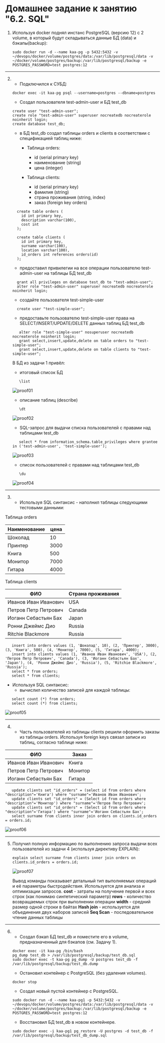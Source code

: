 # Домашнее задание к занятию "6.2. SQL"

1.  Используя docker поднял инстанс PostgreSQL (версию 12) c 2 volume, 
    в который будут складываться данные БД (data) и бэкапы(backup):
    ```shell
    sudo docker run -d --name kaa-pg -p 5432:5432 -v ~/devops/docker/volume/postgres/data:/var/lib/postgresql/data -v ~/docker/volume/postgres/backup:/var/lib/postgresql/backup -e POSTGRES_PASSWORD=test postgres:12
    ```
---
2.  
    * Подключился к СУБД:
    ```shell
    docker exec -it kaa-pg psql --username=postgres --dbname=postgres
    ```
    * Создал пользователя test-admin-user и БД test_db
    ```shell
    create user "test-admin-user";
    create role "test-admin-user" superuser nocreatedb nocreaterole noinherit login;
    create database test_db;
    ```
    * в БД test_db создал таблицы orders и clients в соответствии с спeцификацией таблиц ниже:

      - Таблица orders:
        - id (serial primary key)
        - наименование (string)
        - цена (integer)

      - Таблица clients:
        - id (serial primary key)
        - фамилия (string)
        - страна проживания (string, index)
        - заказ (foreign key orders)

    ```shell
      create table orders (
        id int primary key,
        description varchar(100), 
        cost int
      );
    ```
    ```shell
      create table clients (
        id int primary key, 
        surname varchar(100), 
        location varchar(100), 
        id_orders int references orders(id)
      );
    ```
    * предоставил привилегии на все операции пользователю test-admin-user на таблицы БД test_db
    ```shell
      grant all privileges on database test_db to "test-admin-user";
      alter role "test-admin-user" superuser nocreatedb nocreaterole noinherit login;
    ```
    * создайте пользователя test-simple-user
    ```shell
      create user "test-simple-user";
    ```
    * предоставьте пользователю test-simple-user права на SELECT/INSERT/UPDATE/DELETE данных таблиц БД test_db
    ```shell
       alter role "test-simple-user" nosuperuser nocreatedb nocreaterole noinherit login;
       grant select,insert,update,delete on table orders to "test-simple-user";
       grant select,insert,update,delete on table clients to "test-simple-user";
    ```
    В БД из задачи 1 привёл:
    * итоговый список БД

    ```shell
       \list
    ```
    
      ![proof01](https://github.com/crursus/devops-netology/blob/main/images/proof-06-db-02-sql-01.png) 
    * описание таблиц (describe)

    ```shell
       \dt
    ```
    
      ![proof02](https://github.com/crursus/devops-netology/blob/main/images/proof-06-db-02-sql-02.png) 

    * SQL-запрос для выдачи списка пользователей с правами над таблицами test_db

    ```shell
       select * from information_schema.table_privileges where grantee in ('test-admin-user', 'test-simple-user');
    ```
    
      ![proof03](https://github.com/crursus/devops-netology/blob/main/images/proof-06-db-02-sql-03.png) 

    * список пользователей с правами над таблицами test_db

    ```shell
       \du
    ```
    
      ![proof04](https://github.com/crursus/devops-netology/blob/main/images/proof-06-db-02-sql-04.png) 

---
3. * Используя SQL синтаксис - наполнил таблицы следующими тестовыми данными:

Таблица orders

|Наименование|цена|
|------------|----|
|Шоколад| 10 |
|Принтер| 3000 |
|Книга| 500 |
|Монитор| 7000|
|Гитара| 4000|

Таблица clients

|ФИО|Страна проживания|
|------------|----|
|Иванов Иван Иванович| USA |
|Петров Петр Петрович| Canada |
|Иоганн Себастьян Бах| Japan |
|Ронни Джеймс Дио| Russia|
|Ritchie Blackmore| Russia|

   ```shell
      insert into orders values (1, 'Шоколад', 10), (2, 'Принтер', 3000), (3, 'Книга', 500), (4, 'Монитор', 7000), (5, 'Гитара', 4000);
      insert into clients values (1, 'Иванов Иван Иванович', 'USA'), (2, 'Петров Петр Петрович', 'Canada'), (3, 'Иоганн Себастьян Бах', 'Japan'), (4, 'Ронни Джеймс Дио', 'Russia'), (5, 'Ritchie Blackmore', 'Russia');
      select * from orders;
      select * from clients;
   ```
   * Используя SQL синтаксис:
     - вычислил количество записей для каждой таблицы:
   ```shell
      select count (*) from orders;
      select count (*) from clients;
   ```
   ![proof05](https://github.com/crursus/devops-netology/blob/main/images/proof-06-db-02-sql-05.png)

---
4. * Часть пользователей из таблицы clients решили оформить заказы из таблицы orders. Используя foreign keys связал записи из таблиц, согласно таблице ниже:

|ФИО|Заказ|
|------------|----|
|Иванов Иван Иванович| Книга |
|Петров Петр Петрович| Монитор |
|Иоганн Себастьян Бах| Гитара |

   ```shell
      update clients set "id_orders" = (select id from orders where "description"='Книга') where "surname"='Иванов Иван Иванович';
      update clients set "id_orders" = (Select id from orders where "description"='Монитор') where "surname"='Петров Петр Петрович';
      update clients set "id_orders" = (Select id from orders where "description"='Гитара') where "surname"='Иоганн Себастьян Бах';
      select surname from clients inner join orders on clients.id_orders = orders.id;
   ```
   ![proof06](https://github.com/crursus/devops-netology/blob/main/images/proof-06-db-02-sql-06.png)

---
5. Получил полную информацию по выполнению запроса выдачи всех пользователей из задачи 4 
(используя директиву EXPLAIN):
    ```shell
    explain select surname from clients inner join orders on clients.id_orders = orders.id;
    ```

     ![proof07](https://github.com/crursus/devops-netology/blob/main/images/proof-06-db-02-sql-07.png)

 
    Вывод команды показывает детальный тип выполняемых операций и её параметры быстродействия. Используется для анализа и оптимизации запросов.
    **cost** - затраты на получение первой и  всех строк (как понимаю синтетический параметр)
    **rows** - количество возвращаемых строк при выполнении операции
    **width** - средний размер одной строки в байтах
    **Hash join** - используется для объединения двух наборов записей
    **Seq Scan** - последовательное чтение данных таблицы
    
---
6. 
    * Создал бэкап БД test_db и поместите его в volume, предназначенный для бэкапов (см. Задачу 1).
    ```shell
    docker exec -it kaa-pg /bin/bash
    pg_dump test_db > /var/lib/postgresql/backup/test_db.sql
    sudo docker exec -t kaa-pg pg_dump -U postgres test_db -f /var/lib/postgresql/backup/test_db.dump
    ```
    * Остановил контейнер с PostgreSQL (без удаления volumes).
    ```shell
    docker stop
    ```
    * Создал новый пустой контейнер с PostgreSQL.
    ```shell
    sudo docker run -d --name kaa-pg1 -p 5432:5432 -v ~/devops/docker/volume/postgres/data:/var/lib/postgresql/data -v ~/docker/volume/postgres/backup:/var/lib/postgresql/backup -e POSTGRES_PASSWORD=test postgres:12
    ```
    * Восстановил БД test_db в новом контейнере.
    ```shell
    sudo docker exec -i kaa-pg1 pg_restore -U postgres -d test_db -f /var/lib/postgresql/backup/test_db_dump.sql
    ```
   